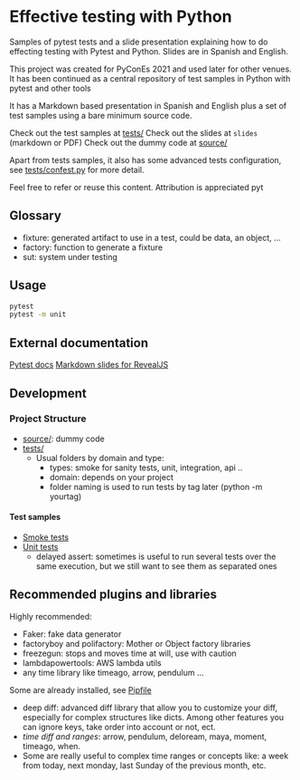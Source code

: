 # Effective testing with Python

Samples of pytest tests and a slide presentation explaining how to
do effecting testing with Pytest and Python. Slides are in Spanish and
English.

This project was created for PyConEs 2021 and used later for other
venues. It has been continued as a central repository of test samples
in Python with pytest and other tools

It has a Markdown based presentation in Spanish and English plus
a set of test samples using a bare minimum source code.

Check out the test samples at [tests/](tests/)
Check out the slides at `slides` (markdown or PDF)
Check out the dummy code at [source/](source/)

Apart from tests samples, it also has some advanced tests configuration, see
[tests/confest.py](tests/conftest.py) for more detail.

Feel free to refer or reuse this content.
Attribution is appreciated
pyt
## Glossary

- fixture: generated artifact to use in a test, could be data, an object, ...
- factory: function to generate a fixture
- sut: system under testing

## Usage

```bash
pytest
pytest -m unit
```

## External documentation

[Pytest docs](https://docs.pytest.org/)
[Markdown slides for RevealJS](https://github.com/dadoomer/markdown-slides)

## Development

### Project Structure

- [source/](source/): dummy code
- [tests/](tests/)
  - Usual folders by domain and type:
    - types: smoke for sanity tests, unit, integration, api ..
    - domain: depends on your project
    - folder naming is used to run tests by tag later (python -m yourtag)

#### Test samples

- [Smoke tests](tests/smoke/)
- [Unit tests](tests/unit/)
  - delayed assert: sometimes is useful to run several tests over the same execution,
    but we still want to see them as separated ones

## Recommended plugins and libraries

Highly recommended:

- Faker: fake data generator
- factoryboy and polifactory: Mother or Object factory libraries
- freezegun: stops and moves time at will, use with caution
- lambdapowertools: AWS lambda utils
- any time library like timeago, arrow, pendulum ...

Some are already installed, see [Pipfile](Pipfile)

- deep diff: advanced diff library that allow you to customize your diff,
   especially for complex structures like dicts. Among other features you
   can ignore keys, take order into account or not, ect.
- *time diff and ranges*: arrow, pendulum, deloream, maya, moment, timeago, when.
- Some are really  useful to complex time ranges or concepts like: a week from
   today, next monday, last Sunday of the previous month, etc.
